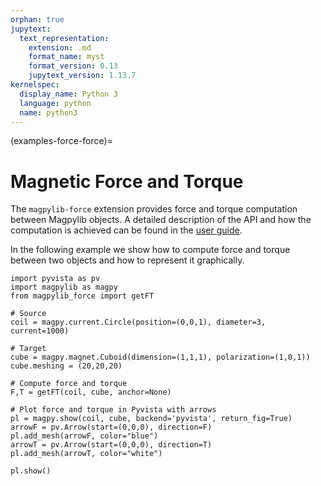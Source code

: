 ```yaml
---
orphan: true
jupytext:
  text_representation:
    extension: .md
    format_name: myst
    format_version: 0.13
    jupytext_version: 1.13.7
kernelspec:
  display_name: Python 3
  language: python
  name: python3
---
```


(examples-force-force)=

# Magnetic Force and Torque

The `magpylib-force` extension provides force and torque computation between Magpylib objects. A detailed description of the API and how the computation is achieved can be found in the [user guide](docs-force-computation).

In the following example we show how to compute force and torque between two objects and how to represent it graphically.

```{code-cell} ipython3
import pyvista as pv
import magpylib as magpy
from magpylib_force import getFT

# Source
coil = magpy.current.Circle(position=(0,0,1), diameter=3, current=1000)

# Target
cube = magpy.magnet.Cuboid(dimension=(1,1,1), polarization=(1,0,1))
cube.meshing = (20,20,20)

# Compute force and torque
F,T = getFT(coil, cube, anchor=None)

# Plot force and torque in Pyvista with arrows
pl = magpy.show(coil, cube, backend='pyvista', return_fig=True)
arrowF = pv.Arrow(start=(0,0,0), direction=F)
pl.add_mesh(arrowF, color="blue")
arrowT = pv.Arrow(start=(0,0,0), direction=T)
pl.add_mesh(arrowT, color="white")

pl.show()
```